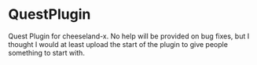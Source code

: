 # QuestPlugin
Quest Plugin for cheeseland-x. No help will be provided on bug fixes, but I thought I would at least upload the start of the plugin to give people something to start with.
